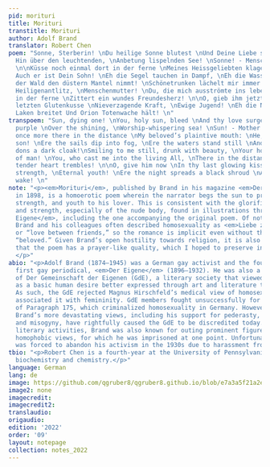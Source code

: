 ```yaml
---
pid: morituri
title: Morituri
transtitle: Morituri
author: Adolf Brand
translator: Robert Chen
poem: "Sonne, Sterberin! \nDu heilige Sonne blutest \nUnd Deine Liebe strömt in Flammenpurpur
  Hin über den leuchtenden, \nAnbetung lispelnden See! \nSonne! - Menschenmutter!
  \n\nKüsse noch einmal dort in der ferne \nMeines Heissgeliebten klagenden Mund:
  Auch er ist Dein Sohn! \nEh die Segel tauchen in Dampf, \nEh die Wasser stehen \nUnd
  der Wald den düstern Mantel nimmt! \nSchönetrunken lächelt mir immer noch \nDein
  Heiligenantlitz, \nMenschenmutter! \nDu, die mich ausströmte ins lebende All, Dort
  in der ferne \nZittert ein wundes Freundesherz! \n\nO, gieb ihm jetzt \nIn Deinem
  letzten Glutenkusse \nNieverzagende Kraft, \nEwige Jugend! \nEh die Nacht das schwarze
  Laken breitet Und Orion Totenwache hält! \n"
transpoem: "Sun, dying one! \nYou, holy sun, bleed \nAnd thy love surges in flaming
  purple \nOver the shining, \nWorship-whispering sea! \nSun! - Mother of man! \n\nKiss
  once more there in the distance \nMy beloved’s plaintive mouth: \nHe, too, is thy
  son! \nEre the sails dip into fog, \nEre the waters stand still \nAnd the forest
  dons a dark cloak!\nSmiling to me still, drunk with beauty, \nYour holy face, \nMother
  of man! \nYou, who cast me into the living All, \nThere in the distance \nA friend’s
  tender heart trembles! \n\nO, give him now \nIn thy last glowing kiss \nUnwavering
  strength, \nEternal youth! \nEre the night spreads a black shroud \nAnd Orion keeps
  wake! \n"
note: "<p><em>Morituri</em>, published by Brand in his magazine <em>Der Eigene</em>
  in 1898, is a homoerotic poem wherein the narrator begs the sun to provide love,
  strength, and youth to his lover. This is consistent with the glorification of health
  and strength, especially of the nude body, found in illustrations throughout <em>Der
  Eigene</em>, including the one accompanying the original poem. Of note here is that
  Brand and his colleagues often described homosexuality as <em>Liebe zwischen Freunden</em>,
  or “love between friends,” so the romance is implicit even without the mention of
  “beloved.” Given Brand’s open hostility towards religion, it is also interesting
  that the poem has a prayer-like quality, which I hoped to preserve in the translation.
  </p>"
abio: "<p>Adolf Brand (1874–1945) was a German gay activist and the founder of the
  first gay periodical, <em>Der Eigene</em> (1896–1932). He was also a founding member
  of Der Gemeinschaft der Eigenen (GdE), a literary society that viewed homosexuality
  as a basic human desire better expressed through art and literature than biology.
  As such, the GdE rejected Magnus Hirschfeld’s medical view of homosexuality, which
  associated it with femininity. GdE members fought unsuccessfully for the reform
  of Paragraph 175, which criminalized homosexuality in Germany. However, some of
  Brand’s more devastating views, including his support for pederasty, white supremacy,
  and misogyny, have rightfully caused the GdE to be discredited today. Beyond his
  literary activities, Brand was also known for outing prominent figures who expressed
  homophobic views, for which he was imprisoned at one point. Unfortunately, Brand
  was forced to abandon his activism in the 1930s due to harassment from Nazi authorities.</p>"
tbio: "<p>Robert Chen is a fourth-year at the University of Pennsylvania studying
  biochemistry and chemistry.</p>"
language: German
lang: de
image: https://github.com/qgruber8/qgruber8.github.io/blob/e7a3a5f21a2e9d57650483f646e6120452302194/assets/images/images_22/Brand_Morituri.png
image2: none
imagecredit:
imagecredit2:
translaudio:
origaudio:
edition: '2022'
order: '09'
layout: notepage
collection: notes_2022
---
```

